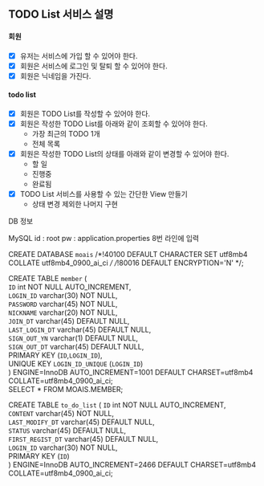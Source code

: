 ## TODO List 서비스 설명

#### 회원
- [x]  유저는 서비스에 가입 할 수 있어야 한다.
- [x]   회원은 서비스에 로그인 및 탈퇴 할 수 있어야 한다.
- [x]   회원은 닉네임을 가진다.

#### todo list
- [x]   회원은 TODO List를 작성할 수 있어야 한다.
- [x]   회원은 작성한 TODO List를 아래와 같이 조회할 수 있어야 한다.
    -   가장 최근의 TODO 1개
    -   전체 목록
- [x]   회원은 작성한 TODO List의 상태를 아래와 같이 변경할 수 있어야 한다.
    -   할 일
    -   진행중
    -   완료됨
- [x] TODO List 서비스를 사용할 수 있는 간단한 View 만들기
    - 상태 변경 제외한 나머지 구현

DB 정보

MySQL
id : root
pw : application.properties 8번 라인에 입력  

CREATE DATABASE `moais` /*!40100 DEFAULT CHARACTER SET utf8mb4 COLLATE utf8mb4_0900_ai_ci */ /*!80016 DEFAULT ENCRYPTION='N' */;  

CREATE TABLE `member` (  
`ID` int NOT NULL AUTO_INCREMENT,  
`LOGIN_ID` varchar(30) NOT NULL,  
`PASSWORD` varchar(45) NOT NULL,  
`NICKNAME` varchar(20) NOT NULL,  
`JOIN_DT` varchar(45) DEFAULT NULL,  
`LAST_LOGIN_DT` varchar(45) DEFAULT NULL,  
`SIGN_OUT_YN` varchar(1) DEFAULT NULL,  
`SIGN_OUT_DT` varchar(45) DEFAULT NULL,  
PRIMARY KEY (`ID`,`LOGIN_ID`),  
UNIQUE KEY `LOGIN_ID_UNIQUE` (`LOGIN_ID`)  
) ENGINE=InnoDB AUTO_INCREMENT=1001 DEFAULT CHARSET=utf8mb4 COLLATE=utf8mb4_0900_ai_ci;  
SELECT * FROM MOAIS.MEMBER;  


CREATE TABLE `to_do_list` (
`ID` int NOT NULL AUTO_INCREMENT,  
`CONTENT` varchar(45) NOT NULL,  
`LAST_MODIFY_DT` varchar(45) DEFAULT NULL,  
`STATUS` varchar(45) DEFAULT NULL,  
`FIRST_REGIST_DT` varchar(45) DEFAULT NULL,  
`LOGIN_ID` varchar(30) NOT NULL,  
PRIMARY KEY (`ID`)  
) ENGINE=InnoDB AUTO_INCREMENT=2466 DEFAULT CHARSET=utf8mb4 COLLATE=utf8mb4_0900_ai_ci;  
